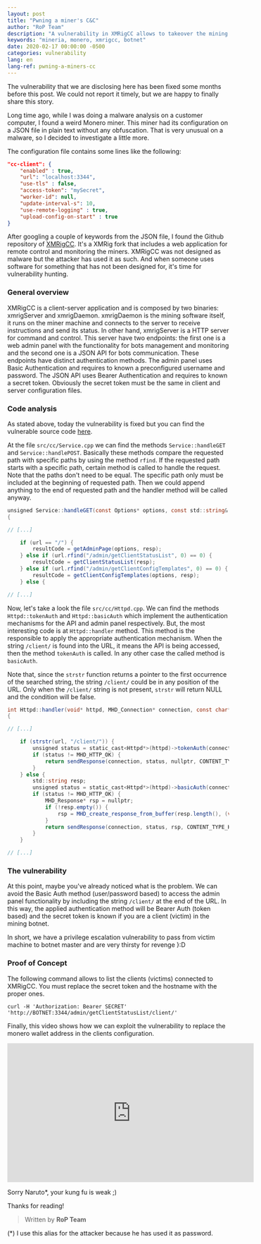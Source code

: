 ```yaml
---
layout: post
title: "Pwning a miner's C&C"
author: "RoP Team"
description: "A vulnerability in XMRigCC allows to takeover the mining cluster"
keywords: "mineria, monero, xmrigcc, botnet"
date: 2020-02-17 00:00:00 -0500
categories: vulnerability
lang: en
lang-ref: pwning-a-miners-cc
---
```


The vulnerability that we are disclosing here has been fixed some months before this post. We could not report it timely, but we are happy to finally share this story.

Long time ago, while I was doing a malware analysis on a customer computer, I found a weird Monero miner. This miner had its configuration on a JSON file in plain text without any obfuscation. That is very unusual on a malware, so I decided to investigate a little more.

<!--more-->

The configuration file contains some lines like the following:

```json
"cc-client": {
    "enabled" : true,
    "url": "localhost:3344",
    "use-tls" : false,
    "access-token": "mySecret",
    "worker-id": null,
    "update-interval-s": 10,
    "use-remote-logging" : true,
    "upload-config-on-start" : true
}
```

After googling a couple of keywords from the JSON file, I found the Github repository of [XMRigCC][1]. It's a XMRig fork that includes a web application for remote control and monitoring the miners. XMRigCC was not designed as malware but the attacker has used it as such. And when someone uses software for something that has not been designed for, it's time for vulnerability hunting.

### General overview

XMRigCC is a client-server application and is composed by two binaries: xmrigServer and xmrigDaemon. xmrigDaemon is the mining software itself, it runs on the miner machine and connects to the server to receive instructions and send its status. In other hand, xmrigServer is a HTTP server for command and control. This server have two endpoints: the first one is a web admin panel with the functionality for bots management and monitoring and the second one is a JSON API for bots communication. These endpoints have distinct authentication methods. The admin panel uses Basic Authentication and requires to known a preconfigured username and password. The JSON API uses Bearer Authentication and requires to known a secret token. Obviously the secret token must be the same in client and server configuration files.

### Code analysis

As stated above, today the vulnerability is fixed but you can find the vulnerable source code [here][2].

At the file `src/cc/Service.cpp` we can find the methods `Service::handleGET` and `Service::handlePOST`. Basically these methods compare the requested path with specific paths by using the method `rfind`. If the requested path starts with a specific path, certain method is called to handle the request. Note that the paths don't need to be equal. The specific path only must be included at the beginning of requested path. Then we could append anything to the end of requested path and the handler method will be called anyway.

```csharp
unsigned Service::handleGET(const Options* options, const std::string& url, const std::string& clientIp, const std::string& clientId, std::string& resp)
{

// [...]

	if (url == "/") {
		resultCode = getAdminPage(options, resp);
	} else if (url.rfind("/admin/getClientStatusList", 0) == 0) {
		resultCode = getClientStatusList(resp);
	} else if (url.rfind("/admin/getClientConfigTemplates", 0) == 0) {
		resultCode = getClientConfigTemplates(options, resp);
	} else {

// [...]
```

Now, let's take a look the file `src/cc/Httpd.cpp`. We can find the methods `Httpd::tokenAuth` and `Httpd::basicAuth` which implement the authentication mechanisms for the API and admin panel respectively. But, the most interesting code is at `Httpd::handler` method. This method is the responsible to apply the appropriate authentication mechanism. When the string `/client/` is found into the URL, it means the API is being accessed, then the method `tokenAuth` is called. In any other case the called method is `basicAuth`.

Note that, since the `strstr` function returns a pointer to the first occurrence of the searched string, the string `/client/` could be in any position of the URL. Only when the `/client/` string is not present, `strstr` will return NULL and the condition will be false.

```csharp
int Httpd::handler(void* httpd, MHD_Connection* connection, const char* url, const char* method, const char* version, const char* upload_data, size_t* upload_data_size, void** con_cls)
{

// [...]

    if (strstr(url, "/client/")) {
        unsigned status = static_cast<Httpd*>(httpd)->tokenAuth(connection, clientIp);
        if (status != MHD_HTTP_OK) {
            return sendResponse(connection, status, nullptr, CONTENT_TYPE_JSON);
        }
    } else {
        std::string resp;
        unsigned status = static_cast<Httpd*>(httpd)->basicAuth(connection, clientIp, resp);
        if (status != MHD_HTTP_OK) {
            MHD_Response* rsp = nullptr;
            if (!resp.empty()) {
                rsp = MHD_create_response_from_buffer(resp.length(), (void*)resp.c_str(), MHD_RESPMEM_MUST_COPY);
            }
            return sendResponse(connection, status, rsp, CONTENT_TYPE_HTML);
        }
    }

// [...]
```

### The vulnerability

At this point, maybe you've already noticed what is the problem. We can avoid the Basic Auth method (user/password based) to access the admin panel functionality by including the string `/client/` at the end of the URL. In this way, the applied authentication method will be Bearer Auth (token based) and the secret token is known if you are a client (victim) in the mining botnet.

In short, we have a privilege escalation vulnerability to pass from victim machine to botnet master and are very thirsty for revenge }:D

### Proof of Concept

The following command allows to list the clients (victims) connected to XMRigCC. You must replace the secret token and the hostname with the proper ones.

```shell
curl -H 'Authorization: Bearer SECRET' 'http://BOTNET:3344/admin/getClientStatusList/client/'
```

Finally, this video shows how we can exploit the vulnerability to replace the monero wallet address in the clients configuration.

<iframe width="560" height="315" src="https://www.youtube.com/embed/Ol3s-5svYbM" frameborder="0" allow="accelerometer; autoplay; encrypted-media; gyroscope; picture-in-picture" allowfullscreen></iframe>


Sorry Naruto*, your kung fu is weak ;)

Thanks for reading!

> Written by **RoP Team**

(*) I use this alias for the attacker because he has used it as password.

[1]: https://github.com/Bendr0id/xmrigCC
[2]: https://github.com/Bendr0id/xmrigCC/tree/2.0.0
